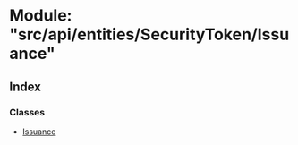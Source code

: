 # Module: "src/api/entities/SecurityToken/Issuance"

## Index

### Classes

* [Issuance](../classes/_src_api_entities_securitytoken_issuance_.issuance.md)
